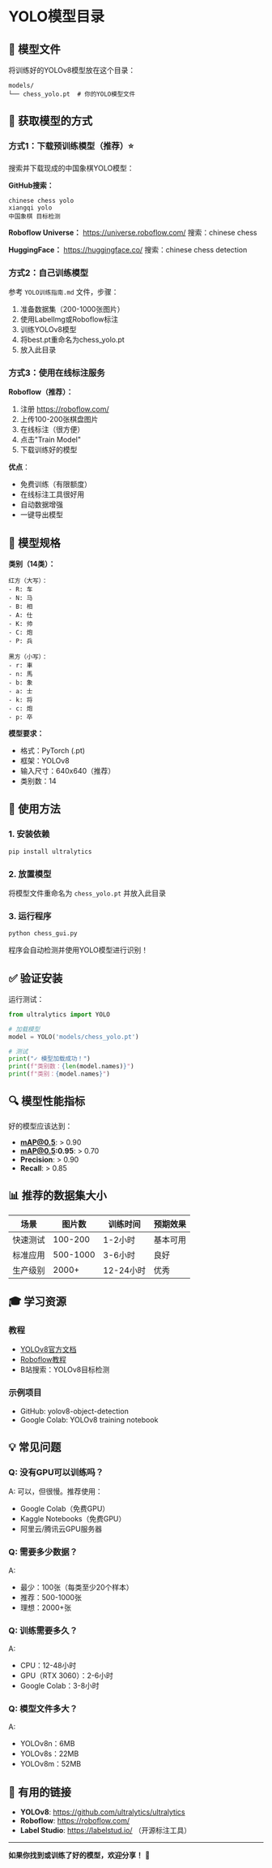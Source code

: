 # YOLO模型目录

## 📁 模型文件

将训练好的YOLOv8模型放在这个目录：

```
models/
└── chess_yolo.pt  # 你的YOLO模型文件
```

## 🎯 获取模型的方式

### 方式1：下载预训练模型（推荐）⭐

搜索并下载现成的中国象棋YOLO模型：

**GitHub搜索：**
```
chinese chess yolo
xiangqi yolo
中国象棋 目标检测
```

**Roboflow Universe：**
https://universe.roboflow.com/
搜索：chinese chess

**HuggingFace：**
https://huggingface.co/
搜索：chinese chess detection

### 方式2：自己训练模型

参考 `YOLO训练指南.md` 文件，步骤：

1. 准备数据集（200-1000张图片）
2. 使用LabelImg或Roboflow标注
3. 训练YOLOv8模型
4. 将best.pt重命名为chess_yolo.pt
5. 放入此目录

### 方式3：使用在线标注服务

**Roboflow（推荐）：**
1. 注册 https://roboflow.com/
2. 上传100-200张棋盘图片
3. 在线标注（很方便）
4. 点击"Train Model"
5. 下载训练好的模型

**优点**：
- 免费训练（有限额度）
- 在线标注工具很好用
- 自动数据增强
- 一键导出模型

## 📝 模型规格

**类别（14类）：**
```
红方（大写）：
- R: 车
- N: 马  
- B: 相
- A: 仕
- K: 帅
- C: 炮
- P: 兵

黑方（小写）：
- r: 車
- n: 馬
- b: 象
- a: 士
- k: 将
- c: 炮
- p: 卒
```

**模型要求：**
- 格式：PyTorch (.pt)
- 框架：YOLOv8
- 输入尺寸：640x640（推荐）
- 类别数：14

## 🚀 使用方法

### 1. 安装依赖

```bash
pip install ultralytics
```

### 2. 放置模型

将模型文件重命名为 `chess_yolo.pt` 并放入此目录

### 3. 运行程序

```bash
python chess_gui.py
```

程序会自动检测并使用YOLO模型进行识别！

## ✅ 验证安装

运行测试：

```python
from ultralytics import YOLO

# 加载模型
model = YOLO('models/chess_yolo.pt')

# 测试
print("✓ 模型加载成功！")
print(f"类别数：{len(model.names)}")
print(f"类别：{model.names}")
```

## 🔍 模型性能指标

好的模型应该达到：

- **mAP@0.5**: > 0.90
- **mAP@0.5:0.95**: > 0.70
- **Precision**: > 0.90
- **Recall**: > 0.85

## 📊 推荐的数据集大小

| 场景 | 图片数 | 训练时间 | 预期效果 |
|------|--------|---------|---------|
| 快速测试 | 100-200 | 1-2小时 | 基本可用 |
| 标准应用 | 500-1000 | 3-6小时 | 良好 |
| 生产级别 | 2000+ | 12-24小时 | 优秀 |

## 🎓 学习资源

### 教程
- [YOLOv8官方文档](https://docs.ultralytics.com/)
- [Roboflow教程](https://blog.roboflow.com/)
- B站搜索：YOLOv8目标检测

### 示例项目
- GitHub: yolov8-object-detection
- Google Colab: YOLOv8 training notebook

## 💡 常见问题

### Q: 没有GPU可以训练吗？
A: 可以，但很慢。推荐使用：
- Google Colab（免费GPU）
- Kaggle Notebooks（免费GPU）
- 阿里云/腾讯云GPU服务器

### Q: 需要多少数据？
A: 
- 最少：100张（每类至少20个样本）
- 推荐：500-1000张
- 理想：2000+张

### Q: 训练需要多久？
A: 
- CPU：12-48小时
- GPU（RTX 3060）：2-6小时
- Google Colab：3-8小时

### Q: 模型文件多大？
A: 
- YOLOv8n：6MB
- YOLOv8s：22MB
- YOLOv8m：52MB

## 🔗 有用的链接

- **YOLOv8**: https://github.com/ultralytics/ultralytics
- **Roboflow**: https://roboflow.com/
- **Label Studio**: https://labelstud.io/ （开源标注工具）

---

**如果你找到或训练了好的模型，欢迎分享！** 🎯

